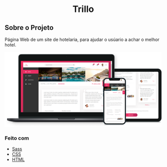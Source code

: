<h1 align="center">Trillo</h1>  

## Sobre o Projeto
 Página Web de um site de hotelaria, para ajudar o usúario a achar o melhor hotel.

<div align="center">
 
  <img alt="Nexter" src="https://github.com/arthurhl/Trillo/blob/master/img/3%20Device%20MashupTrillo.png?raw=true">
  
  
  </div>
  

### Feito com

* [Sass](https://sass-lang.com/)
* [CSS](https://developer.mozilla.org/pt-BR/docs/Web/CSS)
* [HTML](https://developer.mozilla.org/pt-BR/docs/Web/HTML)
